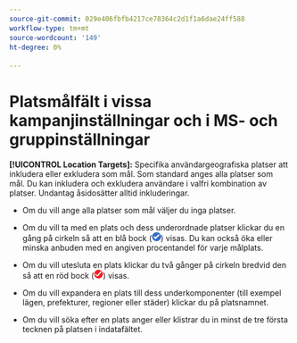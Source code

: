```yaml
---
source-git-commit: 029e406fbfb4217ce78364c2d1f1a6dae24ff588
workflow-type: tm+mt
source-wordcount: '149'
ht-degree: 0%

---
```

# Platsmålfält i vissa kampanjinställningar och i MS- och gruppinställningar

**[!UICONTROL Location Targets]:** Specifika användargeografiska platser att inkludera eller exkludera som mål. Som standard anges alla platser som mål. Du kan inkludera och exkludera användare i valfri kombination av platser. Undantag åsidosätter alltid inkluderingar.

* Om du vill ange alla platser som mål väljer du inga platser.

* Om du vill ta med en plats och dess underordnade platser klickar du en gång på cirkeln så att en blå bock (![Inkludera](/help/search-social-commerce/assets/include.png "Inkludera")) visas. Du kan också öka eller minska anbuden med en angiven procentandel för varje målplats.

* Om du vill utesluta en plats klickar du två gånger på cirkeln bredvid den så att en röd bock (![Exkludera](/help/search-social-commerce/assets/exclude.png "Exkludera")) visas.

* Om du vill expandera en plats till dess underkomponenter (till exempel lägen, prefekturer, regioner eller städer) klickar du på platsnamnet.

* Om du vill söka efter en plats anger eller klistrar du in minst de tre första tecknen på platsen i indatafältet.
